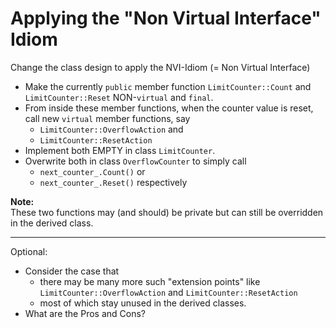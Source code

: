 # Applying the "Non Virtual Interface" Idiom

Change the class design to apply the NVI-Idiom (= Non
Virtual Interface)
- Make the currently `public` member function
    `LimitCounter::Count` and `LimitCounter::Reset`
    NON-`virtual` and `final`.
- From inside these member functions, when the counter value
  is reset, call new `virtual` member functions, say
  - `LimitCounter::OverflowAction` and
  - `LimitCounter::ResetAction`
- Implement both EMPTY in class `LimitCounter`.
- Overwrite both in class `OverflowCounter` to simply call
  - `next_counter_.Count()` or
  - `next_counter_.Reset()` respectively

**Note:**\
These two functions may (and should) be private but can
still be overridden in the derived class.

* * * * *

Optional:

- Consider the case that
  - there may be many more such "extension points" like
    `LimitCounter::OverflowAction` and `LimitCounter::ResetAction`
  -  most of which stay unused in the derived classes.
- What are the Pros and Cons?
